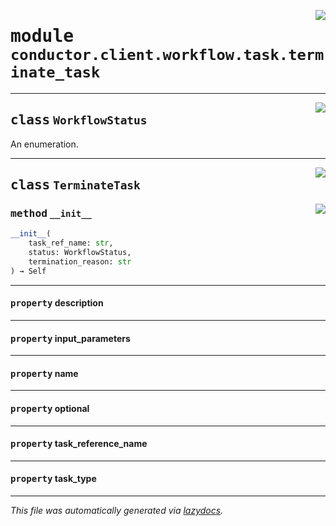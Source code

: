 <!-- markdownlint-disable -->

<a href="../src/conductor/client/workflow/task/terminate_task.py#L0"><img align="right" style="float:right;" src="https://img.shields.io/badge/-source-cccccc?style=flat-square"></a>

# <kbd>module</kbd> `conductor.client.workflow.task.terminate_task`






---

<a href="../src/conductor/client/workflow/task/terminate_task.py#L7"><img align="right" style="float:right;" src="https://img.shields.io/badge/-source-cccccc?style=flat-square"></a>

## <kbd>class</kbd> `WorkflowStatus`
An enumeration. 





---

<a href="../src/conductor/client/workflow/task/terminate_task.py#L16"><img align="right" style="float:right;" src="https://img.shields.io/badge/-source-cccccc?style=flat-square"></a>

## <kbd>class</kbd> `TerminateTask`




<a href="../src/conductor/client/workflow/task/terminate_task.py#L17"><img align="right" style="float:right;" src="https://img.shields.io/badge/-source-cccccc?style=flat-square"></a>

### <kbd>method</kbd> `__init__`

```python
__init__(
    task_ref_name: str,
    status: WorkflowStatus,
    termination_reason: str
) → Self
```






---

#### <kbd>property</kbd> description





---

#### <kbd>property</kbd> input_parameters





---

#### <kbd>property</kbd> name





---

#### <kbd>property</kbd> optional





---

#### <kbd>property</kbd> task_reference_name





---

#### <kbd>property</kbd> task_type










---

_This file was automatically generated via [lazydocs](https://github.com/ml-tooling/lazydocs)._
